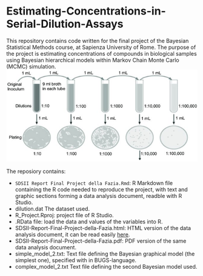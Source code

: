 # Estimating-Concentrations-in-Serial-Dilution-Assays

This repository contains code written for the final project of the Bayesian Statistical Methods course, at Sapienza University of Rome.
The purpose of the project is estimating concentrations of compounds in biological samples using Bayesian hierarchical models within Markov Chain Monte Carlo (MCMC) simulation.
![Example of serial dilution](https://github.com/AlessandradellaFazia/Estimating-Concentrations-in-Serial-Dilution-Assays/blob/main/images/elisa.jpg)

The reposiory contains: 

- `SDSII Report Final Project della Fazia.Rmd`: R Markdown file containing the R code needed to reproduce the project, with text and graphic sections forming a data analysis document, readble with R Studio.
- dilution.dat The dataset used.
- R_Project.Rproj: project file of R Studio.
- .RData file: load the data and values of the variables into R.
- SDSII-Report-Final-Project-della-Fazia.html: HTML version of the data analysis document, it can be read easily [here](https://htmlpreview.github.io/?https://github.com/AlessandradellaFazia/Estimating-Concentrations-in-Serial-Dilution-Assays/blob/main/SDSII-Report-Final-Project-della-Fazia.html).
- SDSII-Report-Final-Project-della-Fazia.pdf: PDF version of the same data analysis document.
- simple_model_2.txt: Text file defining the Bayesian graphical model (the simplest one), specified with in BUGS-language.
- complex_model_2.txt Text file defining the second Bayesian model used. 
